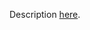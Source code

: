 Description [here](https://docs.scala-lang.org/scala3/guides/migration/incompat-other-changes.html#abstract-override).